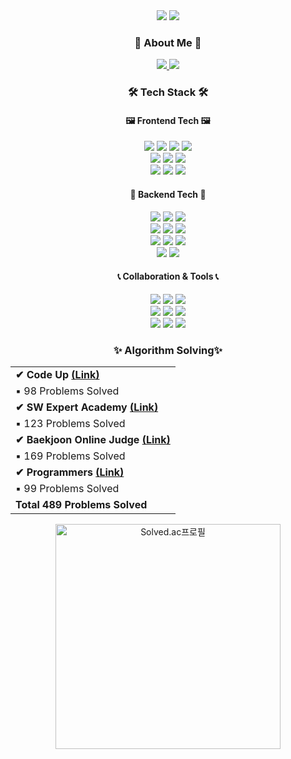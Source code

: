 <div align="center"> 

  <img src="https://capsule-render.vercel.app/api?type=waving&color=timeauto&height=250&section=header&text=ChanSeok%20Park&fontColor=fcba03&fontSize=80&fontAlign=62&fontAlignY=44&desc=Hi%20👋,%20I'm&descSize=40&descAlign=84&descAlignY=17" />

  <img src="https://2.gall-gif.com/hygall/files/attach/images/82/557/552/189/1786b119778bb1ca718047c3a20e7285.gif" />

  <div>
    <h3>🎳 About Me 🎳</h3>
    <div>
      <a href="https://ckstjr.notion.site/Hello-JayPark-d7cf6c67804f4b779e50a8141ff59f4f">
        <img src="https://img.shields.io/badge/Notion-000000?style=for-the-badge&logo=Notion&logoColor=white"/>
      </a>
      <a href="https://ckstjr.tistory.com/">
        <img src="https://img.shields.io/badge/Tistory-B5B5B6?style=for-the-badge&logo=Tistory&logoColor=white"/>
      </a>
    </div>
  </div>

  <div>
    <h3>🛠 Tech Stack 🛠</h3>
    <h4>🖼 Frontend Tech 🖼</h4>
      <div>
        <img src="https://img.shields.io/badge/HTML5-yellow?style=for-the-badge&logo=HTML5&logoColor=white"/>
        <img src="https://img.shields.io/badge/CSS3-lightgray?style=for-the-badge&logo=CSS3&logoColor=white"/>
        <img src="https://img.shields.io/badge/Tailwind%20CSS-06B6D4?style=for-the-badge&logo=Tailwind%20CSS&logoColor=white">
        <img src="https://img.shields.io/badge/Bootstrap-7952B3?style=for-the-badge&logo=Bootstrap&logoColor=white"/>
        <br>
        <img src="https://img.shields.io/badge/Javascript-important?style=for-the-badge&logo=Javascript&logoColor=white"/>
        <img src="https://img.shields.io/badge/Vue.js-4FC08D?style=for-the-badge&logo=Vue.js&logoColor=white"/>
        <img src="https://img.shields.io/badge/Three.js-000000?style=for-the-badge&logo=Three.js&logoColor=white"/>
        <br>
        <img src="https://img.shields.io/badge/React-blue?style=for-the-badge&logo=React&logoColor=white"/>
        <img src="https://img.shields.io/badge/React%20Router-CA4245?style=for-the-badge&logo=React%20Router&logoColor=white"/>
        <img src="https://img.shields.io/badge/Android-3DDC84?style=for-the-badge&logo=Android&logoColor=white"/>
        <br>
      </div>
    <h4>💽 Backend Tech 💽</h4>
      <div> 
        <img src="https://img.shields.io/badge/Python-3766AB?style=for-the-badge&logo=Python&logoColor=white"/>
        <img src="https://img.shields.io/badge/Java-007396?style=for-the-badge&logo=Java&logoColor=white"/>
        <img src="https://img.shields.io/badge/Kotlin-7F52FF?style=for-the-badge&logo=Kotlin&logoColor=white"/>
        <br>
        <img src="https://img.shields.io/badge/Django-092E20?style=for-the-badge&logo=Django&logoColor=white"/>
        <img src="https://img.shields.io/badge/Flask-000000?style=for-the-badge&logo=Flask&logoColor=white"/> 
        <img src="https://img.shields.io/badge/Node.js-339933?style=for-the-badge&logo=Node.js&logoColor=white"/>
        <br>
        <img src="https://img.shields.io/badge/MySQL-4479A1?style=for-the-badge&logo=MySQL&logoColor=white"/>
        <img src="https://img.shields.io/badge/SQLite-003B57?style=for-the-badge&logo=SQLite&logoColor=white"/>
        <img src="https://img.shields.io/badge/MongoDB-47A248?style=for-the-badge&logo=MongoDB&logoColor=white"/>        
        <br>
        <img src="https://img.shields.io/badge/Firebase-FFCA28?style=for-the-badge&logo=Firebase&logoColor=white"/>
        <img src="https://img.shields.io/badge/Amazon%20AWS-232F3E?style=for-the-badge&logo=Amazon%20AWS&logoColor=white"/>
        <br>
      </div>
    <h4>📞 Collaboration & Tools 📞</h4>
      <div>
        <img src="https://img.shields.io/badge/Git-F05032?style=for-the-badge&logo=Git&logoColor=white"/> 
        <img src="https://img.shields.io/badge/GitHub-181717?style=for-the-badge&logo=GitHub&logoColor=white"/>
        <img src="https://img.shields.io/badge/GitLab-FCA121?style=for-the-badge&logo=GitLab&logoColor=white"/>
        <br>
        <img src="https://img.shields.io/badge/Slack-4A154B?style=for-the-badge&logo=Slack&logoColor=white"/>
        <img src="https://img.shields.io/badge/Mattermost-0058CC?style=for-the-badge&logo=Mattermost&logoColor=white"/>
        <img src="https://img.shields.io/badge/Discord-5865F2?style=for-the-badge&logo=Discord&logoColor=white"/>
        <br>
        <img src="https://img.shields.io/badge/Notion-000000?style=for-the-badge&logo=Notion&logoColor=white"/>
        <img src="https://img.shields.io/badge/Figma-F24E1E?style=for-the-badge&logo=Figma&logoColor=white"/>
        <img src="https://img.shields.io/badge/Jira-0052CC?style=for-the-badge&logo=Jira&logoColor=white">
        <br>
      </div>
  </div>

  <div>
    <h3>✨ Algorithm Solving✨</h3>
    <table border="0" text-align="left">
      <tr>
        <td>
          <strong>
            <span>✔ Code Up</span>
            <a href="https://github.com/ict-cspark/TIL/tree/master/Algorithm/CodeUp">(Link)</a>
          </strong>
        </td>
      </tr>
      <tr>
        <td>▪ 98 Problems Solved</td>
      </tr>
      <tr>
        <td>
          <strong>
            <span>✔ SW Expert Academy</span>
            <a href="https://github.com/ict-cspark/TIL/tree/master/Algorithm/SWExpertAcademy">(Link)</a>
          </strong>
        </td>
      </tr>
      <tr>
        <td>▪ 123 Problems Solved</td>
      </tr>
      <tr>
        <td>
          <strong>
            <span>✔ Baekjoon Online Judge</span>
            <a href="https://github.com/ict-cspark/TIL/tree/master/Algorithm/Baekjoon">(Link)</a>
          </strong>
        </td>
      </tr>
      <tr>
        <td>▪ 169 Problems Solved</td>
      </tr>
      <tr>
        <td>
          <strong>
            <span>✔ Programmers</span>
            <a href="https://github.com/ict-cspark/TIL/tree/master/Algorithm/Programmers">(Link)</a>
          </strong>
        </td>
      </tr>
      <tr>
        <td>▪ 99 Problems Solved</td>
      </tr>  
      <tr>
        <td><strong>Total 489 Problems Solved</strong></td>
      </tr>       
    </table>
    <a href="https://solved.ac/ckstjr" title="Go to Source">
      <img width="360" src="http://mazassumnida.wtf/api/v2/generate_badge?boj=ckstjr" alt="Solved.ac프로필"/>
    </a>
  </div>

</div>
